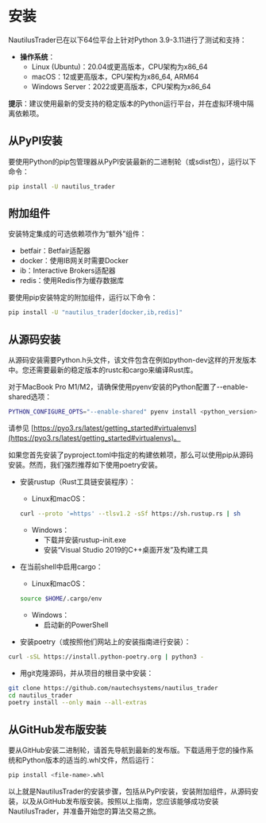 # 安装

NautilusTrader已在以下64位平台上针对Python 3.9-3.11进行了测试和支持：

- **操作系统**：
   - Linux (Ubuntu)：20.04或更高版本，CPU架构为x86_64
   - macOS：12或更高版本，CPU架构为x86_64, ARM64
   - Windows Server：2022或更高版本，CPU架构为x86_64

**提示**：建议使用最新的受支持的稳定版本的Python运行平台，并在虚拟环境中隔离依赖项。

## 从PyPI安装

要使用Python的pip包管理器从PyPI安装最新的二进制轮（或sdist包），运行以下命令：

```bash
pip install -U nautilus_trader
```

## 附加组件

安装特定集成的可选依赖项作为“额外”组件：

- betfair：Betfair适配器
- docker：使用IB网关时需要Docker
- ib：Interactive Brokers适配器
- redis：使用Redis作为缓存数据库

要使用pip安装特定的附加组件，运行以下命令：

```bash
pip install -U "nautilus_trader[docker,ib,redis]"
```

## 从源码安装

从源码安装需要Python.h头文件，该文件包含在例如python-dev这样的开发版本中。您还需要最新的稳定版本的rustc和cargo来编译Rust库。

对于MacBook Pro M1/M2，请确保使用pyenv安装的Python配置了--enable-shared选项：

```bash
PYTHON_CONFIGURE_OPTS="--enable-shared" pyenv install <python_version>
```

请参见 [https://pyo3.rs/latest/getting_started#virtualenvs](https://pyo3.rs/latest/getting_started#virtualenvs)。

如果您首先安装了pyproject.toml中指定的构建依赖项，那么可以使用pip从源码安装。然而，我们强烈推荐如下使用poetry安装。

- 安装rustup（Rust工具链安装程序）：
   - Linux和macOS：
   ```bash
   curl --proto '=https' --tlsv1.2 -sSf https://sh.rustup.rs | sh
   ```
   - Windows：
      - 下载并安装rustup-init.exe
      - 安装“Visual Studio 2019的C++桌面开发”及构建工具

- 在当前shell中启用cargo：
   - Linux和macOS：
   ```bash
   source $HOME/.cargo/env
   ```
   - Windows：
      - 启动新的PowerShell

- 安装poetry（或按照他们网站上的安装指南进行安装）：
```bash
curl -sSL https://install.python-poetry.org | python3 -
```

- 用git克隆源码，并从项目的根目录中安装：
```bash
git clone https://github.com/nautechsystems/nautilus_trader
cd nautilus_trader
poetry install --only main --all-extras
```

## 从GitHub发布版安装

要从GitHub安装二进制轮，请首先导航到最新的发布版。下载适用于您的操作系统和Python版本的适当的.whl文件，然后运行：

```bash
pip install <file-name>.whl
```

以上就是NautilusTrader的安装步骤，包括从PyPI安装，安装附加组件，从源码安装，以及从GitHub发布版安装。按照以上指南，您应该能够成功安装NautilusTrader，并准备开始您的算法交易之旅。
